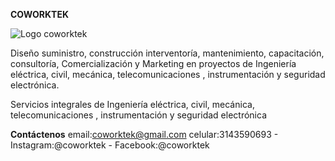   **COWORKTEK**
  
![Logo coworktek](https://github.com/user-attachments/assets/12e5d952-2a3f-4550-a3e1-9163c716fbd6)

Diseño suministro, construcción interventoría, mantenimiento, capacitación, consultoría, Comercialización y Marketing en  proyectos de Ingeniería eléctrica, civil, mecánica, telecomunicaciones , instrumentación y seguridad electrónica. 

Servicios integrales de Ingeniería eléctrica, civil, mecánica, telecomunicaciones , instrumentación y seguridad electrónica

**Contáctenos**
email:coworktek@gmail.com
celular:3143590693 -
Instagram:@coworktek -
Facebook:@coworktek

